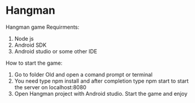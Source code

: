 # Hangman
Hangman game
Requirments:
  1. Node js
  2. Android SDK
  3. Android studio or some other IDE

How to start the game:
  1. Go to folder Old and open a comand prompt or terminal
  2. You need type npm install and after completion type npm start to start the server on localhost:8080
  3. Open Hangman project with Android studio. Start the game and enjoy
